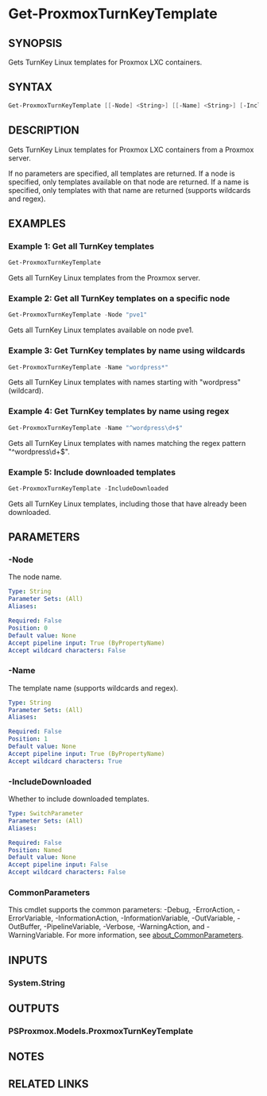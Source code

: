 # Get-ProxmoxTurnKeyTemplate

## SYNOPSIS
Gets TurnKey Linux templates for Proxmox LXC containers.

## SYNTAX

```powershell
Get-ProxmoxTurnKeyTemplate [[-Node] <String>] [[-Name] <String>] [-IncludeDownloaded] [<CommonParameters>]
```

## DESCRIPTION
Gets TurnKey Linux templates for Proxmox LXC containers from a Proxmox server.

If no parameters are specified, all templates are returned.
If a node is specified, only templates available on that node are returned.
If a name is specified, only templates with that name are returned (supports wildcards and regex).

## EXAMPLES

### Example 1: Get all TurnKey templates
```powershell
Get-ProxmoxTurnKeyTemplate
```

Gets all TurnKey Linux templates from the Proxmox server.

### Example 2: Get all TurnKey templates on a specific node
```powershell
Get-ProxmoxTurnKeyTemplate -Node "pve1"
```

Gets all TurnKey Linux templates available on node pve1.

### Example 3: Get TurnKey templates by name using wildcards
```powershell
Get-ProxmoxTurnKeyTemplate -Name "wordpress*"
```

Gets all TurnKey Linux templates with names starting with "wordpress" (wildcard).

### Example 4: Get TurnKey templates by name using regex
```powershell
Get-ProxmoxTurnKeyTemplate -Name "^wordpress\d+$"
```

Gets all TurnKey Linux templates with names matching the regex pattern "^wordpress\d+$".

### Example 5: Include downloaded templates
```powershell
Get-ProxmoxTurnKeyTemplate -IncludeDownloaded
```

Gets all TurnKey Linux templates, including those that have already been downloaded.

## PARAMETERS

### -Node
The node name.

```yaml
Type: String
Parameter Sets: (All)
Aliases:

Required: False
Position: 0
Default value: None
Accept pipeline input: True (ByPropertyName)
Accept wildcard characters: False
```

### -Name
The template name (supports wildcards and regex).

```yaml
Type: String
Parameter Sets: (All)
Aliases:

Required: False
Position: 1
Default value: None
Accept pipeline input: True (ByPropertyName)
Accept wildcard characters: True
```

### -IncludeDownloaded
Whether to include downloaded templates.

```yaml
Type: SwitchParameter
Parameter Sets: (All)
Aliases:

Required: False
Position: Named
Default value: None
Accept pipeline input: False
Accept wildcard characters: False
```

### CommonParameters
This cmdlet supports the common parameters: -Debug, -ErrorAction, -ErrorVariable, -InformationAction, -InformationVariable, -OutVariable, -OutBuffer, -PipelineVariable, -Verbose, -WarningAction, and -WarningVariable. For more information, see [about_CommonParameters](http://go.microsoft.com/fwlink/?LinkID=113216).

## INPUTS

### System.String

## OUTPUTS

### PSProxmox.Models.ProxmoxTurnKeyTemplate

## NOTES

## RELATED LINKS
